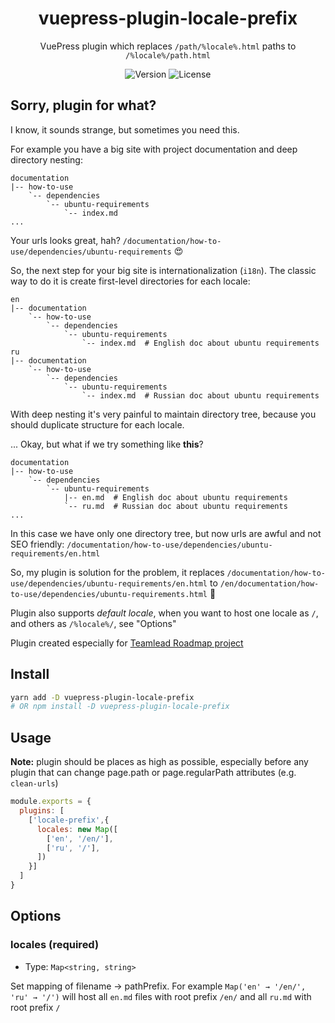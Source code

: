 <h1 align="center">vuepress-plugin-locale-prefix</h1>
<div align="center">

VuePress plugin which replaces `/path/%locale%.html` paths to `/%locale%/path.html`

![Version](https://img.shields.io/npm/v/@b0g3r/vuepress-plugin-locale-prefix?style=flat-square)
![License](https://img.shields.io/npm/l/@b0g3r/vuepress-plugin-locale-prefix?style=flat-square)

</div>

## Sorry, plugin for what?

I know, it sounds strange, but sometimes you need this.

For example you have a big site with project documentation and deep directory nesting:
```
documentation
|-- how-to-use
    `-- dependencies
        `-- ubuntu-requirements
            `-- index.md
...
```

Your urls looks great, hah? `/documentation/how-to-use/dependencies/ubuntu-requirements` 😍

So, the next step for your big site is internationalization (`i18n`). The classic way to do it is create first-level directories for each locale:
```
en
|-- documentation
    `-- how-to-use
        `-- dependencies
            `-- ubuntu-requirements
                `-- index.md  # English doc about ubuntu requirements
ru
|-- documentation
    `-- how-to-use
        `-- dependencies
            `-- ubuntu-requirements
                `-- index.md  # Russian doc about ubuntu requirements
```

With deep nesting it's very painful to maintain directory tree, because you should duplicate structure for each locale. 

... Okay, but what if we try something like **this**?

```
documentation
|-- how-to-use
    `-- dependencies
        `-- ubuntu-requirements
            |-- en.md  # English doc about ubuntu requirements
            `-- ru.md  # Russian doc about ubuntu requirements
...
```

In this case we have only one directory tree, but now urls are awful and not SEO friendly: `/documentation/how-to-use/dependencies/ubuntu-requirements/en.html`

So, my plugin is solution for the problem, it replaces `/documentation/how-to-use/dependencies/ubuntu-requirements/en.html` to `/en/documentation/how-to-use/dependencies/ubuntu-requirements.html` 🎉

Plugin also supports _default locale_, when you want to host one locale as `/`, and others as `/%locale%/`, see "Options" 

Plugin created especially for [Teamlead Roadmap project](https://github.com/tlbootcamp/tlroadmap)

## Install

```sh
yarn add -D vuepress-plugin-locale-prefix
# OR npm install -D vuepress-plugin-locale-prefix
```

## Usage
**Note:** plugin should be places as high as possible, especially before any plugin that can change page.path or page.regularPath attributes (e.g. `clean-urls`) 

```js
module.exports = {
  plugins: [
    ['locale-prefix',{
      locales: new Map([
        ['en', '/en/'],
        ['ru', '/'],
      ]) 
    }]
  ]
}
```

## Options

### locales (required)
- Type: `Map<string, string>`

Set mapping of filename → pathPrefix. For example `Map('en' → '/en/', 'ru' → '/')` will host all `en.md` files with root prefix `/en/` and all `ru.md` with root prefix `/`
